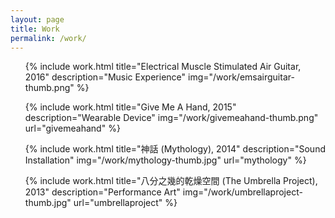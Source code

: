 ```yaml
---
layout: page 
title: Work
permalink: /work/
---
```


<ul class="work-list">

{% include work.html
           title="Electrical Muscle Stimulated Air Guitar, 2016"
           description="Music Experience"
           img="/work/emsairguitar-thumb.png" %}

{% include work.html
           title="Give Me A Hand, 2015"
           description="Wearable Device"
           img="/work/givemeahand-thumb.png"
           url="givemeahand" %}

{% include work.html
           title="神話 (Mythology), 2014"
           description="Sound Installation"
           img="/work/mythology-thumb.jpg"
           url="mythology" %}

{% include work.html
           title="八分之幾的乾燥空間 (The Umbrella Project), 2013"
           description="Performance Art"
           img="/work/umbrellaproject-thumb.jpg"
           url="umbrellaproject" %}

</ul>
